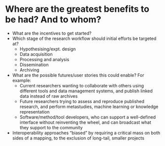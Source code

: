 # Where are the greatest benefits to be had? And to whom? 

- What are the incentives to get started?
- Which stage of the research workflow should initial efforts be targeted at?
    - Hypothesising/expt. design
    - Data acquisition
    - Processing and analysis
    - Dissemination
    - Archiving
- What are the possible futures/user stories this could enable? For example:
    - Current researchers wanting to collaborate with others using different tools and data management systems, and publish linked data instead of raw archives
    - Future researchers trying to assess and reproduce published research, and perform metastudies, machine learning or knowledge representation
    - Software/method/tool developers, who can support a well-defined interface without reinventing the wheel, and can broadcast what they support to the community
- Interoperability approaches “biased” by requiring a critical mass on both sides of a mapping, to the exclusion of long-tail, smaller projects
